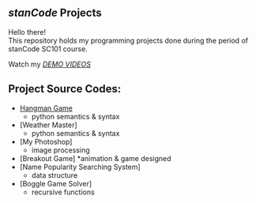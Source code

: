 ## *stanCode* Projects
Hello there!\
This repository holds my programming projects done during the period of stanCode SC101 course.

Watch my *[DEMO VIDEOS]()*

## Project Source Codes:
* [Hangman Game](https://github.com/st5703/StanCode-Project/blob/main/StanCode%20projects/hangman_game/hangman.py)
   * python semantics & syntax
* [Weather Master]
  * python semantics & syntax
* [My Photoshop]
  * image processing
* [Breakout Game]
  *animation & game designed
* [Name Popularity Searching System]
  * data structure
* [Boggle Game Solver]
  * recursive functions
